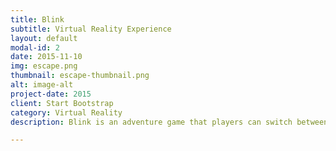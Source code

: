 ```yaml
---
title: Blink
subtitle: Virtual Reality Experience
layout: default
modal-id: 2
date: 2015-11-10
img: escape.png
thumbnail: escape-thumbnail.png
alt: image-alt
project-date: 2015
client: Start Bootstrap
category: Virtual Reality
description: Blink is an adventure game that players can switch between virtual and augmented reality by using the quick switch function of LeapMotion. Unlike some of other games, where players can only be in either virtual or augmented reality, Blink allows players to switch back and forth between the virtual world and the environment they are currently in. Blink is greatly inspired by the Doctor Who episode Blink and Inception. It brings a new experience to players by combining the two realities with a theme of dream.

---
```

